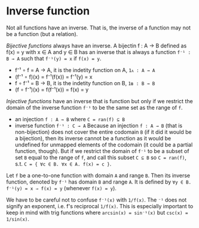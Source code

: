 # Inverse function

Not all functions have an inverse. That is, the inverse of a function may not be a function (but a relation).

*Bijective functions* always have an inverse. A bijectin f : A → B defined as f(x) = y with x ∈ A and y ∈ B has an inverse that is always a function `f⁻¹ : B → A` such that `f⁻¹(y) = x` if `f(x) = y`.
- f⁻¹ ∘ f = A → A, it is the indetity function on A, `1ᴀ : A → A`
- (f⁻¹ ∘ f)(x) = f⁻¹(f(x)) = f⁻¹(y) = x
- f ∘ f⁻¹ = B → B, it is the indetity function on B, `1ʙ : B → B`
- (f ∘ f⁻¹)(x) = f(f⁻¹(x)) = f(x) = y

*Injective functions* have an inverse that is function but only if we restrict the domain of the inverse function `f⁻¹` to be the same set as the range of `f`.
- an injection `f : A → B` where `C = ran(f) ⊆ B`
- inverse function `f⁻¹ : C → A`
Because an injection `f : A → B` (that is non-bijection) does not cover the entire codomain `B` (if it did it would be a bijection), then its inverse cannot be a function as it would be undefined for unmapped elements of the codomain (it could be a partial function, though). But if we restrict the domain of `f⁻¹` to be a subset of set `B` equal to the range of `f`, and call this subset `C ⊆ B` so `C = ran(f)`, s.t. `C = { ∀c ∈ B. ∀x ∈ A. f(x) = c }`.



Let `f` be a one-to-one function with domain `A` and range `B`. Then its inverse function, denoted by `f⁻¹` has domain `B` and range `A`. It is defined by `∀y ∈ B. f⁻¹(y) = x ⇒ f(x) = y` (whenever `f(x) = y`).

We have to be careful not to confuse `f⁻¹(x)` with `1/f(x)`. The `⁻¹` does not signify an exponent, i.e. f's reciprocal `1/f(x)`. This is especially important to keep in mind with trig functions where `arcsin(x) = sin⁻¹(x)` but `csc(x) = 1/sin(x)`.
